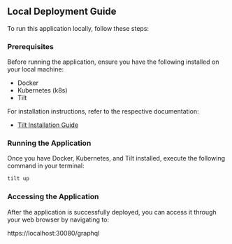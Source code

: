 ## Local Deployment Guide

To run this application locally, follow these steps:

### Prerequisites

Before running the application, ensure you have the following installed on your local machine:

- Docker
- Kubernetes (k8s)
- Tilt

For installation instructions, refer to the respective documentation:
- [Tilt Installation Guide](https://docs.tilt.dev/install.html)

### Running the Application

Once you have Docker, Kubernetes, and Tilt installed, execute the following command in your terminal:

```bash
tilt up
```

### Accessing the Application
After the application is successfully deployed, you can access it through your web browser by navigating to:

https://localhost:30080/graphql